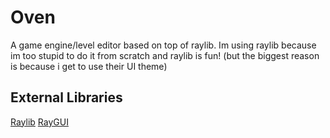 # Oven
A game engine/level editor based on top of raylib. Im using raylib because im too stupid to do it from scratch and raylib is fun! (but the biggest reason is because i get to use their UI theme)

External Libraries
---
[Raylib](https://github.com/raysan5/raylib)
[RayGUI](https://github.com/raysan5/raygui)
